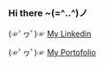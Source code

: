 ### Hi there ~(=^‥^)ノ
  
  (☞ﾟヮﾟ)☞   [My Linkedin](https://www.linkedin.com/in/gustiprp)

  (☞ﾟヮﾟ)☞   [My Portofolio](https://gustiprp.github.io)

<!--
**gustiprp/gustiprp** is a ✨ _special_ ✨ repository because its `README.md` (this file) appears on your GitHub profile.

Here are some ideas to get you started:

- 🔭 I’m currently working on ...
- 🌱 I’m currently learning ...
- 👯 I’m looking to collaborate on ...
- 🤔 I’m looking for help with ...
- 💬 Ask me about ...
- 📫 How to reach me: ...
- 😄 Pronouns: ...
- ⚡ Fun fact: ...
-->
